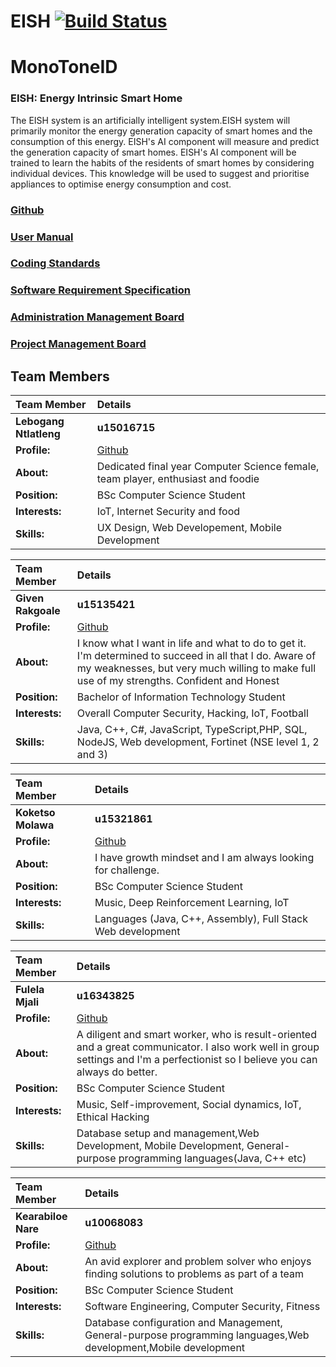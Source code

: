 # EISH [![Build Status](https://travis-ci.org/cos301-2019-se/EISH.svg?branch=master)](https://travis-ci.org/cos301-2019-se/EISH)
# MonoToneID
### EISH: Energy Intrinsic Smart Home
The EISH system is an artificially intelligent system.EISH system will primarily monitor the energy generation capacity of smart homes and the consumption of this energy. EISH's AI component will measure and predict the generation capacity of smart homes. EISH's AI component will be trained to learn the habits of the residents of smart homes by considering individual devices. This knowledge will be used to suggest and prioritise appliances to optimise energy consumption and cost.

### <a href="https://github.com/cos301-2019-se/EISH" target="_blank">Github</a>


### <a href="https://github.com/cos301-2019-se/EISH/blob/master/" target="_blank">User Manual</a>

### <a href="https://github.com/cos301-2019-se/EISH/blob/master/" target="_blank">Coding Standards</a>

### <a href="https://github.com/cos301-2019-se/EISH/blob/master/SoftwareRequirementSpecification/SRS_EISH.pdf" target="_blank">Software Requirement Specification</a>

### <a href="https://trello.com/b/HwwqggZa/monotoneid" target="_blank">Administration Management Board</a>

### <a href="https://trello.com/b/zj2DTdGW/project-development" target="_blank">Project Management Board</a>



## Team Members

|Team Member | Details | 
| :---         | :---         |    
|**Lebogang Ntlatleng**|   **u15016715**    |
|**Profile:** |[Github](https://github.com/ntlatlengL)|
|**About:**|Dedicated final year Computer Science female, team player, enthusiast and foodie|
|**Position:** |BSc Computer Science Student|
|**Interests:** |IoT, Internet Security and food|
|**Skills:**|UX Design, Web Developement, Mobile Development|


|Team Member | Details | 
| :---         | :---         |    
|**Given Rakgoale**|   **u15135421**    |
|**Profile:** |[Github](https://github.com/Given-Rakgoale)|
|**About:**| I know what I want in life and what to do to get it. I&#39;m determined to succeed in all that I do. Aware of my weaknesses, but very much willing to make full use of my strengths. Confident and Honest|
|**Position:** |Bachelor of Information Technology Student|
|**Interests:** |Overall Computer Security, Hacking, IoT,  Football|
|**Skills:**|Java, C++, C#, JavaScript, TypeScript,PHP, SQL, NodeJS, Web development, Fortinet (NSE level 1, 2 and 3)|

|Team Member | Details | 
| :---         | :---         |    
|**Koketso Molawa**|   **u15321861**    |
|**Profile:** |[Github](https://github.com/u15321861)|
|**About:**|I have  growth mindset and I am always looking for challenge.|
|**Position:** |BSc Computer Science Student|
|**Interests:** |Music, Deep Reinforcement Learning, IoT|
|**Skills:**|Languages (Java, C++, Assembly), Full Stack Web development|




|Team Member | Details | 
| :---         | :---         |    
|**Fulela Mjali**|   **u16343825**    |
|**Profile:** |[Github](https://github.com/FulelaMjali)|
|**About:**| A diligent and smart worker, who is result-oriented and a great communicator. I also work well in group settings and I&#39;m a perfectionist so I believe you can always do better.|
|**Position:** |BSc Computer Science Student|
|**Interests:** |Music, Self-improvement, Social dynamics, IoT, Ethical Hacking| 
|**Skills:**| Database setup and management,Web Development, Mobile Development, General-purpose programming languages(Java, C++ etc)| 






|Team Member | Details | 
| :---         | :---         |    
|**Kearabiloe Nare**|   **u10068083**    |
|**Profile:** |[Github](https://github.com/KearabiloeNare)|
|**About:**| An avid explorer and problem solver who enjoys finding solutions to problems as part of a team |
|**Position:** |BSc Computer Science Student|
|**Interests:** |Software Engineering, Computer Security, Fitness|
|**Skills:**|Database configuration and Management, General-purpose programming languages,Web development,Mobile development|
